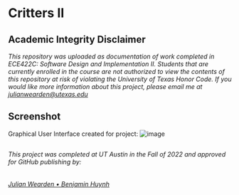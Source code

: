 # Critters II

## Academic Integrity Disclaimer

*This repository was uploaded as documentation of work completed in ECE422C: Software Design and Implementation II. Students that are currently enrolled in the course are not authorized to view the contents of this repository at risk of violating the University of Texas Honor Code. If you would like more information about this project, please email me at julianwearden@utexas.edu*

## Screenshot

Graphical User Interface created for project:
![image](https://user-images.githubusercontent.com/60593695/220820469-e29c3627-aa5f-4ce2-9818-4754f2f91491.png)


##
###### This project was completed at UT Austin in the Fall of 2022 and approved for GitHub publishing by: 
###### <a href="mailto:julianwearden@utexas.edu">Julian Wearden • Benjamin Huynh
